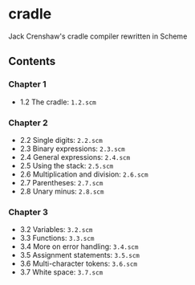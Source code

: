 # cradle
Jack Crenshaw's cradle compiler rewritten in Scheme

## Contents

### Chapter 1
* 1.2 The cradle: `1.2.scm`

### Chapter 2
* 2.2 Single digits: `2.2.scm`
* 2.3 Binary expressions: `2.3.scm`
* 2.4 General expressions: `2.4.scm`
* 2.5 Using the stack: `2.5.scm`
* 2.6 Multiplication and division: `2.6.scm`
* 2.7 Parentheses: `2.7.scm`
* 2.8 Unary minus: `2.8.scm`

### Chapter 3
* 3.2 Variables: `3.2.scm`
* 3.3 Functions: `3.3.scm`
* 3.4 More on error handling: `3.4.scm`
* 3.5 Assignment statements: `3.5.scm`
* 3.6 Multi-character tokens: `3.6.scm`
* 3.7 White space: `3.7.scm`


